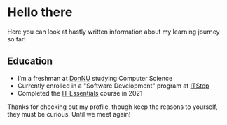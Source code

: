 # Hello there

Here you can look at hastly written information about my learning journey so far!

## Education
- I’m a freshman at [DonNU](https://www.donnu.edu.ua/en/) studying Computer Science
- Currently enrolled in a "Software Development" program at [ITStep](https://itstep.org/)
- Completed the [IT Essentials](https://www.netacad.com/courses/os-it/it-essentials) course in 2021

Thanks for checking out my profile, though keep the reasons to yourself, they must be curious. Until we meet again!
